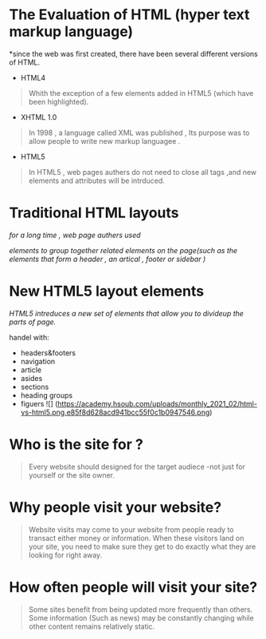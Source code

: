# The Evaluation of HTML (hyper text markup language)
*since the web was first created, there have been several different versions of HTML.
- HTML4
> Whith the exception of a few elements added in HTML5 (which have been highlighted).
- XHTML 1.0
> In 1998 , a language called XML was published , Its purpose was to allow people to write new markup languagee .

- HTML5
>In HTML5 , web pages authers do not need to close all tags ,and new elements and attributes will be intrduced.

# Traditional HTML layouts
_for a long time , web page authers used <div> elements to group together related elements on the page(such as the elements that form a header , an artical , footer or sidebar )_

# New HTML5 layout elements
_HTML5 intreduces a new set of elements that allow you to divideup the parts of page._

handel with:
* headers&footers
* navigation 
* article 
* asides
* sections
* heading groups
* figuers 
![] (https://academy.hsoub.com/uploads/monthly_2021_02/html-vs-html5.png.e85f8d628acd941bcc55f0c1b0947546.png)
# Who is the site for ?

>Every website should designed for the target audiece -not just for yourself or the site owner.

# Why people visit your website?

>Website visits may come to your website from people ready to transact either money or information. When these visitors land on your site, you need to make sure they get to do exactly what they are looking for right away.

# How often people will visit your site?

>Some sites benefit from being updated more frequently than others. Some information (Such as news) may be constantly changing while other content remains relatively static.


